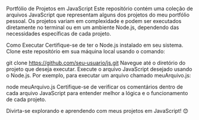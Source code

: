 Portfólio de Projetos em JavaScript
Este repositório contém uma coleção de arquivos JavaScript
que representam alguns dos projetos do meu portfólio pessoal.
Os projetos variam em complexidade e podem ser executados diretamente no terminal ou em um ambiente Node.js, dependendo das necessidades específicas de cada projeto.

Como Executar
Certifique-se de ter o Node.js instalado em seu sistema.
Clone este repositório em sua máquina local usando o comando:

git clone https://github.com/seu-usuario/js.git
Navegue até o diretório do projeto que deseja executar.
Execute o arquivo JavaScript desejado usando o Node.js. Por exemplo, para executar um arquivo chamado meuArquivo.js:

node meuArquivo.js
Certifique-se de verificar os comentários dentro de cada arquivo JavaScript para entender melhor a lógica e o funcionamento de cada projeto.

Divirta-se explorando e aprendendo com meus projetos em JavaScript! 😊